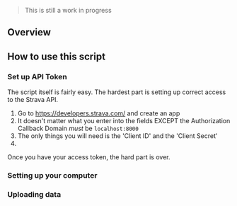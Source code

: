 > This is still a work in progress

## Overview

## How to use this script

### Set up API Token
The script itself is fairly easy. The hardest part is setting up correct access to the Strava API.

1. Go to https://developers.strava.com/ and create an app
2. It doesn't matter what you enter into the fields EXCEPT the Authorization Callback Domain *must* be `localhost:8000`
3. The only things you will need is the 'Client ID' and the 'Client Secret'
4. 



Once you have your access token, the hard part is over.

### Setting up your computer

### Uploading data
